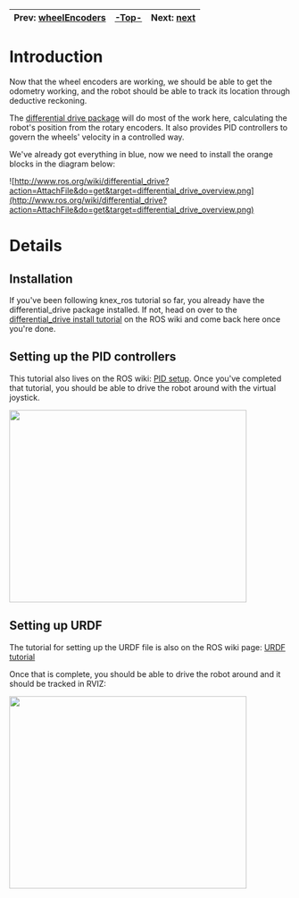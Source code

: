 | Prev:  [wheelEncoders](wheelEncoders.md)| [-Top-](ProjectOverview.md) | Next:  [next](next.md) |
|:----------------------------------------|:----------------------------|:-----------------------|

# Introduction #

Now that the wheel encoders are working, we should be able to get the odometry working, and the robot should be able to track its location through deductive reckoning.

The [differential drive package](http://www.ros.org/wiki/differential_drive) will do most of the work here, calculating the robot's position from the rotary encoders.  It also provides PID controllers to govern the wheels' velocity in a controlled way.

We've already got everything in blue, now we need to install the orange blocks in the diagram below:

![http://www.ros.org/wiki/differential_drive?action=AttachFile&do=get&target=differential_drive_overview.png](http://www.ros.org/wiki/differential_drive?action=AttachFile&do=get&target=differential_drive_overview.png)


# Details #


## Installation ##

If you've been following knex\_ros tutorial so far, you already have the differential\_drive package installed.  If not, head on over to the [differential\_drive install tutorial](http://www.ros.org/wiki/differential_drive/tutorials/Install) on the ROS wiki and come back here once you're done.

## Setting up the PID controllers ##

This tutorial also lives on the ROS wiki: [PID setup](http://www.ros.org/wiki/differential_drive/tutorials/setup).  Once you've completed that tutorial, you should be able to drive the robot around with the virtual joystick.


<a href='http://www.youtube.com/watch?feature=player_embedded&v=CfXK1_IjPig' target='_blank'><img src='http://img.youtube.com/vi/CfXK1_IjPig/0.jpg' width='425' height=344 /></a>

## Setting up URDF ##

The tutorial for setting up the URDF file is also on the ROS wiki page: [URDF tutorial](http://www.ros.org/wiki/differential_drive/tutorials/setup_urdf)

Once that is complete, you should be able to drive the robot around and it should be tracked in RVIZ:


<a href='http://www.youtube.com/watch?feature=player_embedded&v=CfXK1_IjPig' target='_blank'><img src='http://img.youtube.com/vi/CfXK1_IjPig/0.jpg' width='425' height=344 /></a>